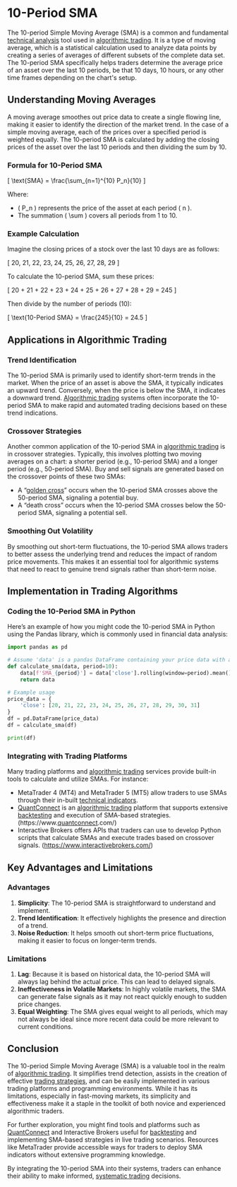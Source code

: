 # 10-Period SMA

The 10-period Simple Moving Average (SMA) is a common and fundamental [technical analysis](../t/technical_analysis.md) tool used in [algorithmic trading](../a/algorithmic_trading.md). It is a type of moving average, which is a statistical calculation used to analyze data points by creating a series of averages of different subsets of the complete data set. The 10-period SMA specifically helps traders determine the average price of an asset over the last 10 periods, be that 10 days, 10 hours, or any other time frames depending on the chart's setup.

## Understanding Moving Averages

A moving average smoothes out price data to create a single flowing line, making it easier to identify the direction of the market trend. In the case of a simple moving average, each of the prices over a specified period is weighted equally. The 10-period SMA is calculated by adding the closing prices of the asset over the last 10 periods and then dividing the sum by 10.

### Formula for 10-Period SMA

\[ \text{SMA} = \frac{\sum_{n=1}^{10} P_n}{10} \]

Where:
- \( P_n \) represents the price of the asset at each period \( n \).
- The summation \( \sum \) covers all periods from 1 to 10.

### Example Calculation

Imagine the closing prices of a stock over the last 10 days are as follows:

\[ 20, 21, 22, 23, 24, 25, 26, 27, 28, 29 \]

To calculate the 10-period SMA, sum these prices:

\[ 20 + 21 + 22 + 23 + 24 + 25 + 26 + 27 + 28 + 29 = 245 \]

Then divide by the number of periods (10):

\[ \text{10-Period SMA} = \frac{245}{10} = 24.5 \]

## Applications in Algorithmic Trading

### Trend Identification

The 10-period SMA is primarily used to identify short-term trends in the market. When the price of an asset is above the SMA, it typically indicates an upward trend. Conversely, when the price is below the SMA, it indicates a downward trend. [Algorithmic trading](../a/algorithmic_trading.md) systems often incorporate the 10-period SMA to make rapid and automated trading decisions based on these trend indications.

### Crossover Strategies

Another common application of the 10-period SMA in [algorithmic trading](../a/algorithmic_trading.md) is in crossover strategies. Typically, this involves plotting two moving averages on a chart: a shorter period (e.g., 10-period SMA) and a longer period (e.g., 50-period SMA). Buy and sell signals are generated based on the crossover points of these two SMAs:
- A “[golden cross](../g/golden_cross.md)” occurs when the 10-period SMA crosses above the 50-period SMA, signaling a potential buy.
- A “death cross” occurs when the 10-period SMA crosses below the 50-period SMA, signaling a potential sell.

### Smoothing Out Volatility

By smoothing out short-term fluctuations, the 10-period SMA allows traders to better assess the underlying trend and reduces the impact of random price movements. This makes it an essential tool for algorithmic systems that need to react to genuine trend signals rather than short-term noise.

## Implementation in Trading Algorithms

### Coding the 10-Period SMA in Python

Here’s an example of how you might code the 10-period SMA in Python using the Pandas library, which is commonly used in financial data analysis:

```python
import pandas as pd

# Assume 'data' is a pandas DataFrame containing your price data with a 'close' column
def calculate_sma(data, period=10):
    data[f'SMA_{period}'] = data['close'].rolling(window=period).mean()
    return data

# Example usage
price_data = {
    'close': [20, 21, 22, 23, 24, 25, 26, 27, 28, 29, 30, 31]
}
df = pd.DataFrame(price_data)
df = calculate_sma(df)

print(df)
```

### Integrating with Trading Platforms

Many trading platforms and [algorithmic trading](../a/algorithmic_trading.md) services provide built-in tools to calculate and utilize SMAs. For instance:

- MetaTrader 4 (MT4) and MetaTrader 5 (MT5) allow traders to use SMAs through their in-built [technical indicators](../t/technical_indicators.md).
- [QuantConnect](../q/quantconnect.md) is an [algorithmic trading](../a/algorithmic_trading.md) platform that supports extensive [backtesting](../b/backtesting.md) and execution of SMA-based strategies. (https://www.[quantconnect](../q/quantconnect.md).com/)
- Interactive Brokers offers APIs that traders can use to develop Python scripts that calculate SMAs and execute trades based on crossover signals. (https://www.interactivebrokers.com/)

## Key Advantages and Limitations

### Advantages

1. **Simplicity**: The 10-period SMA is straightforward to understand and implement.
2. **Trend Identification**: It effectively highlights the presence and direction of a trend.
3. **Noise Reduction**: It helps smooth out short-term price fluctuations, making it easier to focus on longer-term trends.

### Limitations

1. **Lag**: Because it is based on historical data, the 10-period SMA will always lag behind the actual price. This can lead to delayed signals.
2. **Ineffectiveness in Volatile Markets**: In highly volatile markets, the SMA can generate false signals as it may not react quickly enough to sudden price changes.
3. **Equal Weighting**: The SMA gives equal weight to all periods, which may not always be ideal since more recent data could be more relevant to current conditions.

## Conclusion

The 10-period Simple Moving Average (SMA) is a valuable tool in the realm of [algorithmic trading](../a/algorithmic_trading.md). It simplifies trend detection, assists in the creation of effective [trading strategies](../t/trading_strategies.md), and can be easily implemented in various trading platforms and programming environments. While it has its limitations, especially in fast-moving markets, its simplicity and effectiveness make it a staple in the toolkit of both novice and experienced algorithmic traders.

For further exploration, you might find tools and platforms such as [QuantConnect](../q/quantconnect.md) and Interactive Brokers useful for [backtesting](../b/backtesting.md) and implementing SMA-based strategies in live trading scenarios. Resources like MetaTrader provide accessible ways for traders to deploy SMA indicators without extensive programming knowledge. 

By integrating the 10-period SMA into their systems, traders can enhance their ability to make informed, [systematic trading](../s/systematic_trading.md) decisions.